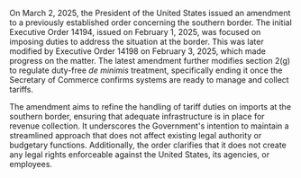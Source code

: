 On March 2, 2025, the President of the United States issued an amendment to a previously established order concerning the southern border. The initial Executive Order 14194, issued on February 1, 2025, was focused on imposing duties to address the situation at the border. This was later modified by Executive Order 14198 on February 3, 2025, which made progress on the matter. The latest amendment further modifies section 2(g) to regulate duty-free *de minimis* treatment, specifically ending it once the Secretary of Commerce confirms systems are ready to manage and collect tariffs.

The amendment aims to refine the handling of tariff duties on imports at the southern border, ensuring that adequate infrastructure is in place for revenue collection. It underscores the Government's intention to maintain a streamlined approach that does not affect existing legal authority or budgetary functions. Additionally, the order clarifies that it does not create any legal rights enforceable against the United States, its agencies, or employees.